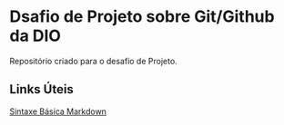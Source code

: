# Dsafio de Projeto sobre Git/Github da DIO
Repositório criado para o desafio de Projeto.


## Links Úteis
[Sintaxe Básica Markdown](https://www.markdownguide.org/basic-syntax/)
